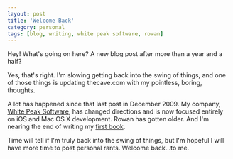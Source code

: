 ```yaml
---
layout: post
title: 'Welcome Back'
category: personal
tags: [blog, writing, white peak software, rowan]
---
```


Hey! What's going on here? A new blog post after more than a year and a half?

Yes, that's right. I'm slowing getting back into the swing of things, and one of those things is updating thecave.com with my pointless, boring, thoughts.

A lot has happened since that last post in December 2009. My company, [White Peak Software](http://whitepeaksoftware.com/), has changed directions and is now focused entirely on iOS and Mac OS X development. Rowan has gotten older.  And I'm nearing the end of writing my [first book](http://learnipadprogramming.com/).

Time will tell if I'm truly back into the swing of things, but I'm hopeful I will have more time to post personal rants. Welcome back…to me.
